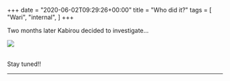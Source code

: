 +++
date = "2020-06-02T09:29:26+00:00"
title = "Who did it?"
tags = [
    "Wari",
    "internal",
]
+++

Two months later Kabirou decided to investigate...

<!--more-->

<div class="container" style="width:auto">
  <a target="blank" href="https://res.cloudinary.com/vincentstradic/image/upload/v1526053788/work/m29.jpg">
    <img src="https://res.cloudinary.com/vincentstradic/image/upload/f_auto,q_auto/v1526053788/work/m29.jpg" style="max-width:100%">
  </a>
</div>
<br>


Stay tuned!!


<hr>
